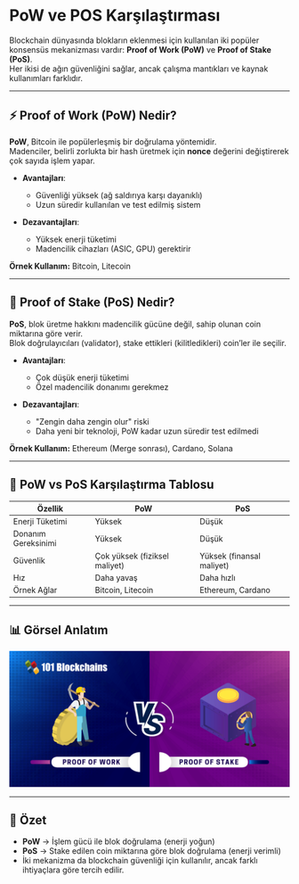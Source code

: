 # PoW ve POS Karşılaştırması

Blockchain dünyasında blokların eklenmesi için kullanılan iki popüler konsensüs mekanizması vardır: **Proof of Work (PoW)** ve **Proof of Stake (PoS)**.  
Her ikisi de ağın güvenliğini sağlar, ancak çalışma mantıkları ve kaynak kullanımları farklıdır.

---

## ⚡ Proof of Work (PoW) Nedir?

**PoW**, Bitcoin ile popülerleşmiş bir doğrulama yöntemidir.  
Madenciler, belirli zorlukta bir hash üretmek için **nonce** değerini değiştirerek çok sayıda işlem yapar.

- **Avantajları**:
  - Güvenliği yüksek (ağ saldırıya karşı dayanıklı)
  - Uzun süredir kullanılan ve test edilmiş sistem

- **Dezavantajları**:
  - Yüksek enerji tüketimi
  - Madencilik cihazları (ASIC, GPU) gerektirir

**Örnek Kullanım:** Bitcoin, Litecoin

---

## 🌱 Proof of Stake (PoS) Nedir?

**PoS**, blok üretme hakkını madencilik gücüne değil, sahip olunan coin miktarına göre verir.  
Blok doğrulayıcıları (validator), stake ettikleri (kilitledikleri) coin’ler ile seçilir.

- **Avantajları**:
  - Çok düşük enerji tüketimi
  - Özel madencilik donanımı gerekmez

- **Dezavantajları**:
  - "Zengin daha zengin olur" riski
  - Daha yeni bir teknoloji, PoW kadar uzun süredir test edilmedi

**Örnek Kullanım:** Ethereum (Merge sonrası), Cardano, Solana

---

## 🔄 PoW vs PoS Karşılaştırma Tablosu

| Özellik       | PoW | PoS |
|---------------|-----|-----|
| Enerji Tüketimi | Yüksek | Düşük |
| Donanım Gereksinimi | Yüksek | Düşük |
| Güvenlik       | Çok yüksek (fiziksel maliyet) | Yüksek (finansal maliyet) |
| Hız           | Daha yavaş | Daha hızlı |
| Örnek Ağlar   | Bitcoin, Litecoin | Ethereum, Cardano |

---

## 📊 Görsel Anlatım
![pow_vs_pos](../images/pow_vs_pos.png)

---

## 🎯 Özet
- **PoW** → İşlem gücü ile blok doğrulama (enerji yoğun)
- **PoS** → Stake edilen coin miktarına göre blok doğrulama (enerji verimli)
- İki mekanizma da blockchain güvenliği için kullanılır, ancak farklı ihtiyaçlara göre tercih edilir.

